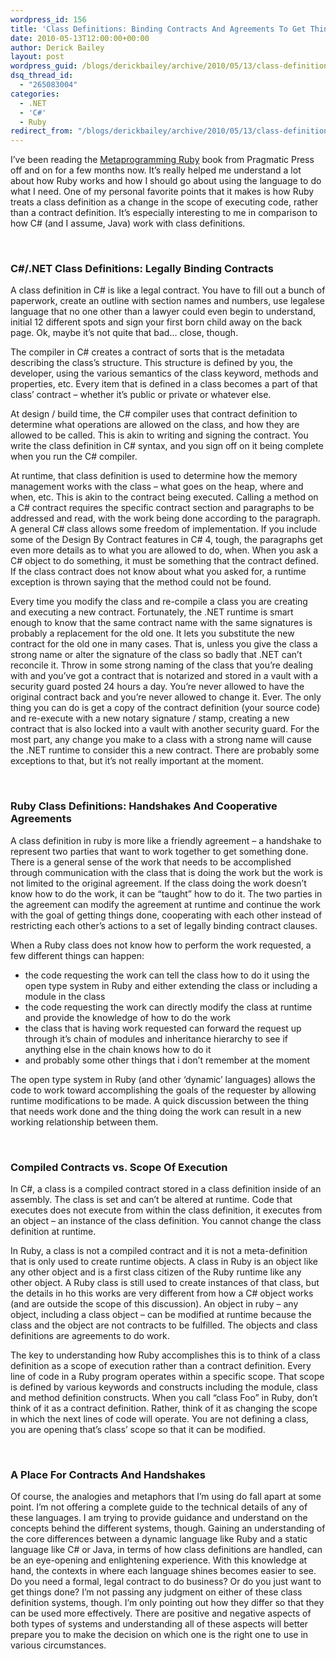 ```yaml
---
wordpress_id: 156
title: 'Class Definitions: Binding Contracts And Agreements To Get Things Done'
date: 2010-05-13T12:00:00+00:00
author: Derick Bailey
layout: post
wordpress_guid: /blogs/derickbailey/archive/2010/05/13/class-definitions-binding-contracts-and-agreements-to-get-things-done.aspx
dsq_thread_id:
  - "265083004"
categories:
  - .NET
  - 'C#'
  - Ruby
redirect_from: "/blogs/derickbailey/archive/2010/05/13/class-definitions-binding-contracts-and-agreements-to-get-things-done.aspx/"
---
```

I’ve been reading the [Metaprogramming Ruby](http://pragprog.com/titles/ppmetr/metaprogramming-ruby) book from Pragmatic Press off and on for a few months now. It’s really helped me understand a lot about how Ruby works and how I should go about using the language to do what I need. One of my personal favorite points that it makes is how Ruby treats a class definition as a change in the scope of executing code, rather than a contract definition. It’s especially interesting to me in comparison to how C# (and I assume, Java) work with class definitions. 

&#160;

### C#/.NET Class Definitions: Legally Binding Contracts

A class definition in C# is like a legal contract. You have to fill out a bunch of paperwork, create an outline with section names and numbers, use legalese language that no one other than a lawyer could even begin to understand, initial 12 different spots and sign your first born child away on the back page. Ok, maybe it’s not quite that bad… close, though. 

The compiler in C# creates a contract of sorts that is the metadata describing the class’s structure. This structure is defined by you, the developer, using the various semantics of the class keyword, methods and properties, etc. Every item that is defined in a class becomes a part of that class’ contract – whether it’s public or private or whatever else. 

At design / build time, the C# compiler uses that contract definition to determine what operations are allowed on the class, and how they are allowed to be called. This is akin to writing and signing the contract. You write the class definition in C# syntax, and you sign off on it being complete when you run the C# compiler. 

At runtime, that class definition is used to determine how the memory management works with the class – what goes on the heap, where and when, etc. This is akin to the contract being executed. Calling a method on a C# contract requires the specific contract section and paragraphs to be addressed and read, with the work being done according to the paragraph. A general C# class allows some freedom of implementation. If you include some of the Design By Contract features in C# 4, tough, the paragraphs get even more details as to what you are allowed to do, when. When you ask a C# object to do something, it must be something that the contract defined. If the class contract does not know about what you asked for, a runtime exception is thrown saying that the method could not be found.

Every time you modify the class and re-compile a class you are creating and executing a new contract. Fortunately, the .NET runtime is smart enough to know that the same contract name with the same signatures is probably a replacement for the old one. It lets you substitute the new contract for the old one in many cases. That is, unless you give the class a strong name or alter the signature of the class so badly that .NET can’t reconcile it. Throw in some strong naming of the class that you’re dealing with and you’ve got a contract that is notarized and stored in a vault with a security guard posted 24 hours a day. You’re never allowed to have the original contract back and you’re never allowed to change it. Ever. The only thing you can do is get a copy of the contract definition (your source code) and re-execute with a new notary signature / stamp, creating a new contract that is also locked into a vault with another security guard. For the most part, any change you make to a class with a strong name will cause the .NET runtime to consider this a new contract. There are probably some exceptions to that, but it’s not really important at the moment.

&#160;

### Ruby Class Definitions: Handshakes And Cooperative Agreements

A class definition in ruby is more like a friendly agreement – a handshake to represent two parties that want to work together to get something done. There is a general sense of the work that needs to be accomplished through communication with the class that is doing the work but the work is not limited to the original agreement. If the class doing the work doesn’t know how to do the work, it can be “taught” how to do it. The two parties in the agreement can modify the agreement at runtime and continue the work with the goal of getting things done, cooperating with each other instead of restricting each other’s actions to a set of legally binding contract clauses.

When a Ruby class does not know how to perform the work requested, a few different things can happen: 

  * the code requesting the work can tell the class how to do it using the open type system in Ruby and either extending the class or including a module in the class
  * the code requesting the work can directly modify the class at runtime and provide the knowledge of how to do the work
  * the class that is having work requested can forward the request up through it’s chain of modules and inheritance hierarchy to see if anything else in the chain knows how to do it
  * and probably some other things that i don’t remember at the moment

The open type system in Ruby (and other ‘dynamic’ languages) allows the code to work toward accomplishing the goals of the requester by allowing runtime modifications to be made. A quick discussion between the thing that needs work done and the thing doing the work can result in a new working relationship between them.

&#160;

### Compiled Contracts vs. Scope Of Execution

In C#, a class is a compiled contract stored in a class definition inside of an assembly. The class is set and can’t be altered at runtime. Code that executes does not execute from within the class definition, it executes from an object – an instance of the class definition. You cannot change the class definition at runtime. 

In Ruby, a class is not a compiled contract and it is not a meta-definition that is only used to create runtime objects. A class in Ruby is an object like any other object and is a first class citizen of the Ruby runtime like any other object. A Ruby class is still used to create instances of that class, but the details in ho this works are very different from how a C# object works (and are outside the scope of this discussion). An object in ruby – any object, including a class object – can be modified at runtime because the class and the object are not contracts to be fulfilled. The objects and class definitions are agreements to do work.

The key to understanding how Ruby accomplishes this is to think of a class definition as a scope of execution rather than a contract definition. Every line of code in a Ruby program operates within a specific scope. That scope is defined by various keywords and constructs including the module, class and method definition constructs. When you call “class Foo” in Ruby, don’t think of it as a contract definition. Rather, think of it as changing the scope in which the next lines of code will operate. You are not defining a class, you are opening that’s class’ scope so that it can be modified.

&#160;

### A Place For Contracts And Handshakes

Of course, the analogies and metaphors that I’m using do fall apart at some point. I’m not offering a complete guide to the technical details of any of these languages. I am trying to provide guidance and understand on the concepts behind the different systems, though. Gaining an understanding of the core differences between a dynamic language like Ruby and a static language like C# or Java, in terms of how class definitions are handled, can be an eye-opening and enlightening experience. With this knowledge at hand, the contexts in where each language shines becomes easier to see. Do you need a formal, legal contract to do business? Or do you just want to get things done? I’m not passing any judgment on either of these class definition systems, though. I’m only pointing out how they differ so that they can be used more effectively. There are positive and negative aspects of both types of systems and understanding all of these aspects will better prepare you to make the decision on which one is the right one to use in various circumstances.